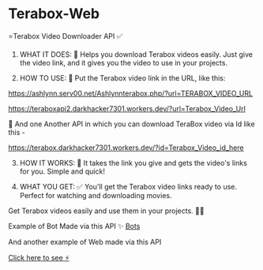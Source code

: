 # Terabox-Web

⭐Terabox Video Downloader API ✅

1. WHAT IT DOES: 🎥 Helps you download Terabox videos easily. Just give the video link, and it gives you the video to use in your projects.

2. HOW TO USE: 🚀 Put the Terabox video link in the URL, like this: 

https://ashlynn.serv00.net/Ashlynnterabox.php/?url=TERABOX_VIDEO_URL

https://teraboxapi2.darkhacker7301.workers.dev/?url=Terabox_Video_Url

🌟 And one Another API in which you can download TeraBox video via Id like this -

https://terabox.darkhacker7301.workers.dev/?id=Terabox_Video_id_here

3. HOW IT WORKS: 🔄 It takes the link you give and gets the video's links for you. Simple and quick!

4. WHAT YOU GET: ✅ You'll get the Terabox video links ready to use. Perfect for watching and downloading movies.

Get Terabox videos easily and use them in your projects. 🎥🚀

Example of Bot Made via this API ✨
[Bots ](https://t.me/Terabox_VideoDownloderBot)
  
And another example of Web made via this API 

[Click here to see  ⚡](https://ashlynnterabox.netlify.app/)
